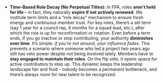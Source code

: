 - **Time-Based Role Decay (No Perpetual Titles):** In FPA, roles **aren’t held for life** – in fact, they naturally **expire if not actively renewed**. We institute term limits and a “role decay” mechanism to ensure fresh energy and continuous member trust. For key roles, there’s a set term (say 1 year for a council rep, 6 months for a squad lead, etc.), after which the role is up for reconfirmation or rotation. Even before a term ends, if you go inactive or stop contributing, your authority **diminishes over time**. It’s simple: _if you’re not around, your influence fades._ This prevents a scenario where someone who led a project two years ago still has veto power despite not being involved lately. Members have to **stay engaged to maintain their roles**. On the flip side, it opens space for active contributors to step up. This dynamic keeps the leadership landscape fair and fluid – nobody becomes a permanent bottleneck, and there’s always room for new talent to be recognized.